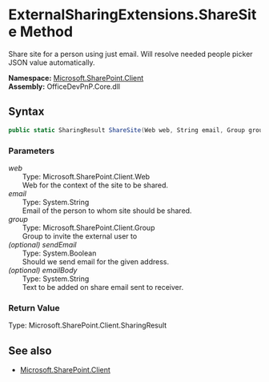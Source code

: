 # ExternalSharingExtensions.ShareSite Method  
Share site for a person using just email. Will resolve needed people picker JSON value automatically.  

**Namespace:** [Microsoft.SharePoint.Client](Microsoft.SharePoint.Client.md)  
**Assembly:** OfficeDevPnP.Core.dll  
## Syntax
```C#
public static SharingResult ShareSite(Web web, String email, Group group, Boolean sendEmail, String emailBody)
```
### Parameters
*web*  
&emsp;&emsp;Type: Microsoft.SharePoint.Client.Web  
&emsp;&emsp;Web for the context of the site to be shared.  
*email*  
&emsp;&emsp;Type: System.String  
&emsp;&emsp;Email of the person to whom site should be shared.  
*group*  
&emsp;&emsp;Type: Microsoft.SharePoint.Client.Group  
&emsp;&emsp;Group to invite the external user to  
*(optional) sendEmail*  
&emsp;&emsp;Type: System.Boolean  
&emsp;&emsp;Should we send email for the given address.  
*(optional) emailBody*  
&emsp;&emsp;Type: System.String  
&emsp;&emsp;Text to be added on share email sent to receiver.  
### Return Value
Type: Microsoft.SharePoint.Client.SharingResult  

## See also
- [Microsoft.SharePoint.Client](Microsoft.SharePoint.Client.md)
